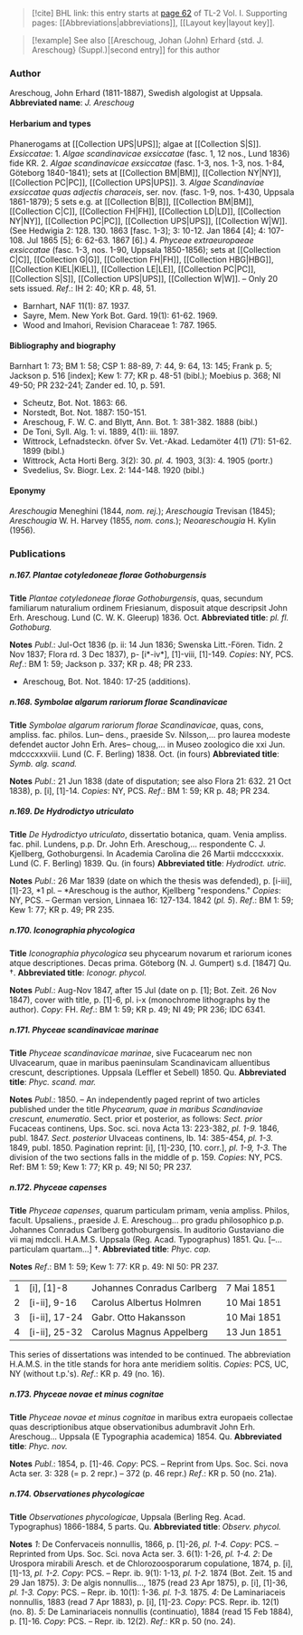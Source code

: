 > [!cite] BHL link: this entry starts at [page 62](https://www.biodiversitylibrary.org/page/33120193) of TL-2 Vol. I.
> Supporting pages: [[Abbreviations|abbreviations]], [[Layout key|layout key]].

> [!example] See also [[Areschoug, Johan (John) Erhard {std. J. Areschoug} (Suppl.)|second entry]] for this author

### Author

Areschoug, John Erhard (1811-1887), Swedish algologist at Uppsala. 
**Abbreviated name**: *J. Areschoug*

#### Herbarium and types

Phanerogams at [[Collection UPS|UPS]]; algae at [[Collection S|S]].
*Exsiccatae*: 1. *Algae scandinavicae exsiccatae* (fasc. 1, 12 nos., Lund 1836) fide KR. 2. *Algae scandinavicae exsiccatae* (fasc. 1-3, nos. 1-3, nos. 1-84, Göteborg 1840-1841); sets at [[Collection BM|BM]], [[Collection NY|NY]], [[Collection PC|PC]], [[Collection UPS|UPS]].
3. *Algae Scandinaviae exsiccatae quas adjectis characeis*, ser. nov. (fasc. 1-9, nos. 1-430, Uppsala 1861-1879); 5 sets e.g. at [[Collection B|B]], [[Collection BM|BM]], [[Collection C|C]], [[Collection FH|FH]], [[Collection LD|LD]], [[Collection NY|NY]], [[Collection PC|PC]], [[Collection UPS|UPS]], [[Collection W|W]]. (See Hedwigia 2: 128. 130. 1863 \[fasc. 1-3\]; 3: 10-12. Jan 1864 \[4\]; 4: 107-108. Jul 1865 \[5\]; 6: 62-63. 1867 \[6\].)
4. *Phyceae extraeuropaeae exsiccatae* (fasc. 1-3, nos. 1-90, Uppsala 1850-1856); sets at [[Collection C|C]], [[Collection G|G]], [[Collection FH|FH]], [[Collection HBG|HBG]], [[Collection KIEL|KIEL]], [[Collection LE|LE]], [[Collection PC|PC]], [[Collection S|S]], [[Collection UPS|UPS]], [[Collection W|W]]. – Only 20 sets issued.
*Ref*.: IH 2: 40; KR p. 48, 51.
- Barnhart, NAF 11(1): 87. 1937.
- Sayre, Mem. New York Bot. Gard. 19(1): 61-62. 1969.
- Wood and Imahori, Revision Characeae 1: 787. 1965.

#### Bibliography and biography

Barnhart 1: 73; BM 1: 58; CSP 1: 88-89, 7: 44, 9: 64, 13: 145; Frank p. 5; Jackson p. 516 \[index\]; Kew 1: 77; KR p. 48-51 (bibl.); Moebius p. 368; NI 49-50; PR 232-241; Zander ed. 10, p. 591.
- Scheutz, Bot. Not. 1863: 66.
- Norstedt, Bot. Not. 1887: 150-151.
- Areschoug, F. W. C. and Blytt, Ann. Bot. 1: 381-382. 1888 (bibl.)
- De Toni, Syll. Alg. 1: vi. 1889, 4(1): iii. 1897.
- Wittrock, Lefnadsteckn. öfver Sv. Vet.-Akad. Ledamöter 4(1) (71): 51-62. 1899 (bibl.)
- Wittrock, Acta Horti Berg. 3(2): 30. *pl. 4.* 1903, 3(3): 4. 1905 (portr.)
- Svedelius, Sv. Biogr. Lex. 2: 144-148. 1920 (bibl.)

#### Eponymy

*Areschougia* Meneghini (1844, *nom. rej.*); *Areschougia* Trevisan (1845); *Areschougia* W. H. Harvey (1855, *nom. cons.*); *Neoareschougia* H. Kylin (1956).

### Publications

##### n.167. Plantae cotyledoneae florae Gothoburgensis

**Title**
*Plantae cotyledoneae florae Gothoburgensis*, quas, secundum familiarum naturalium ordinem Friesianum, disposuit atque descripsit John Erh. Areschoug. Lund (C. W. K. Gleerup) 1836. Oct.
**Abbreviated title**: *pl. fl. Gothoburg.*

**Notes**
*Publ*.: Jul-Oct 1836 (p. ii: 14 Jun 1836; Swenska Litt.-Fören. Tidn. 2 Nov 1837; Flora rd. 3 Dec 1837), p- \[i\*-iv\*\], \[1\]-viii, \[1\]-149. *Copies*: NY, PCS.
*Ref*.: BM 1: 59; Jackson p. 337; KR p. 48; PR 233.
- Areschoug, Bot. Not. 1840: 17-25 (additions).

##### n.168. Symbolae algarum rariorum florae Scandinavicae

**Title**
*Symbolae algarum rariorum florae Scandinavicae*, quas, cons, ampliss. fac. philos. Lun– dens., praeside Sv. Nilsson,... pro laurea modeste defendet auctor John Erh. Ares– choug,... in Museo zoologico die xxi Jun. mdcccxxxviii. Lund (C. F. Berling) 1838. Oct. (in fours)
**Abbreviated title**: *Symb. alg. scand.*

**Notes**
*Publ*.: 21 Jun 1838 (date of disputation; see also Flora 21: 632. 21 Oct 1838), p. \[i\], \[1\]-14. *Copies*: NY, PCS.
*Ref*.: BM 1: 59; KR p. 48; PR 234.

##### n.169. De Hydrodictyo utriculato

**Title**
*De Hydrodictyo utriculato*, dissertatio botanica, quam. Venia ampliss. fac. phil. Lundens, p.p. Dr. John Erh. Areschoug,... respondente C. J. Kjellberg, Gothoburgensi. In Academia Carolina die 26 Martii mdcccxxxix. Lund (C. F. Berling) 1839. Qu. (in fours)
**Abbreviated title**: *Hydrodict. utric.*

**Notes**
*Publ*.: 26 Mar 1839 (date on which the thesis was defended), p. \[i-iii\], \[1\]-23, *1 pl. – *Areschoug is the author, Kjellberg "respondens." *Copies*: NY, PCS. – German version, Linnaea 16: 127-134. 1842 (*pl. 5*).
*Ref*.: BM 1: 59; Kew 1: 77; KR p. 49; PR 235.

##### n.170. Iconographia phycologica

**Title**
*Iconographia phycologica* seu phycearum novarum et rariorum icones atque descriptiones. Decas prima. Göteborg (N. J. Gumpert) s.d. \[1847\] Qu. †.
**Abbreviated title**: *Iconogr. phycol.*

**Notes**
*Publ*.: Aug-Nov 1847, after 15 Jul (date on p. \[1\]; Bot. Zeit. 26 Nov 1847), cover with title, p. \[1\]-6, pl. i-x (monochrome lithographs by the author). *Copy*: FH.
*Ref*.: BM 1: 59; KR p. 49; NI 49; PR 236; IDC 6341.

##### n.171. Phyceae scandinavicae marinae

**Title**
*Phyceae scandinavicae marinae*, sive Fucacearum nec non Ulvacearum, quae in maribus paeninsulam Scandinavicam alluentibus crescunt, descriptiones. Uppsala (Leffler et Sebell) 1850. Qu.
**Abbreviated title**: *Phyc. scand. mar.*

**Notes**
*Publ*.: 1850. – An independently paged reprint of two articles published under the title *Phycearum, quae in maribus Scandinaviae crescunt, enumeratio*. Sect. prior et posterior, as follows:
*Sect. prior* Fucaceas continens, Ups. Soc. sci. nova Acta 13: 223-382, *pl. 1-9.* 1846, publ. 1847.
*Sect. posterior* Ulvaceas continens, Ib. 14: 385-454, *pl. 1-3.* 1849, publ. 1850.
Pagination reprint: \[i\], \[1\]-230, \[10. corr.\], *pl. 1-9, 1-3.* The division of the two sections falls in the middle of p. 159. *Copies*: NY, PCS.
Ref: BM 1: 59; Kew 1: 77; KR p. 49; NI 50; PR 237.

##### n.172. Phyceae capenses

**Title**
*Phyceae capenses*, quarum particulam primam, venia ampliss. Philos, facult. Upsaliens., praeside J. E. Areschoug... pro gradu philosophico p.p. Johannes Conradus Carlberg gothoburgensis. In auditorio Gustaviano die vii maj mdccli. H.A.M.S. Uppsala (Reg. Acad. Typographus) 1851. Qu. \[–... particulam quartam...\] †.
**Abbreviated title**: *Phyc. cap.*

**Notes**
*Ref*.: BM 1: 59; Kew 1: 77: KR p. 49: NI 50: PR 237.

| | | | |
|---	|---	|---	|---	|
|1|\[i\], \[1\]-8|Johannes Conradus Carlberg|7 Mai 1851
|2|\[i-ii\], 9-16|Carolus Albertus Holmren|10 Mai 1851
|3|\[i-ii\], 17-24|Gabr. Otto Hakansson|10 Mai 1851
|4|\[i-ii\], 25-32|Carolus Magnus Appelberg|13 Jun 1851

This series of dissertations was intended to be continued. The abbreviation H.A.M.S. in the title stands for hora ante meridiem solitis.
*Copies*: PCS, UC, NY (without t.p.'s).
*Ref*.: KR p. 49 (no. 16).

##### n.173. Phyceae novae et minus cognitae

**Title**
*Phyceae novae et minus cognitae* in maribus extra europaeis collectae quas descriptionibus atque observationibus adumbravit John Erh. Areschoug... Uppsala (E Typographia academica) 1854. Qu.
**Abbreviated title**: *Phyc. nov.*

**Notes**
*Publ*.: 1854, p. \[1\]-46. *Copy*: PCS. – Reprint from Ups. Soc. Sci. nova Acta ser. 3: 328 (= p. 2 repr.) – 372 (p. 46 repr.)
*Ref*.: KR p. 50 (no. 21a).

##### n.174. Observationes phycologicae

**Title**
*Observationes phycologicae*, Uppsala (Berling Reg. Acad. Typographus) 1866-1884, 5 parts. Qu.
**Abbreviated title**: *Observ. phycol.*

**Notes**
*1*: De Confervaceis nonnullis, 1866, p. \[1\]-26, *pl. 1-4. Copy*: PCS. – Reprinted from Ups. Soc. Sci. nova Acta ser. 3. 6(1): 1-26, *pl. 1-4.*
*2*: De Urospora mirabili Aresch. et de Chlorozoosporarum copulatione, 1874, p. \[i\], \[1\]-13, *pl. 1-2. Copy*: PCS. – Repr. ib. 9(1): 1-13, *pl. 1-2.* 1874 (Bot. Zeit. 15 and 29 Jan 1875).
*3*: De algis nonnullis..., 1875 (read 23 Apr 1875), p. \[i\], \[1\]-36, *pl. 1-3. Copy*: PCS. – Repr. ib. 10(1): 1-36. *pl. 1-3.* 1875.
*4*: De Laminariaceis nonnullis, 1883 (read 7 Apr 1883), p. \[i\], \[1\]-23. *Copy*: PCS. Repr. ib. 12(1) (no. 8).
*5*: De Laminariaceis nonnullis (continuatio), 1884 (read 15 Feb 1884), p. \[1\]-16. *Copy*: PCS. – Repr. ib. 12(2).
*Ref*.: KR p. 50 (no. 24).

